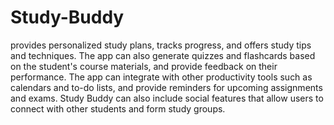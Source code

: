 # Study-Buddy
provides personalized study plans, tracks progress, and offers study tips and techniques. The app can also generate quizzes and flashcards based on the student's course materials, and provide feedback on their performance.
The app can integrate with other productivity tools such as calendars and to-do lists, and provide reminders for upcoming assignments and exams. Study Buddy can also include social features that allow users to connect with other students and form study groups.
